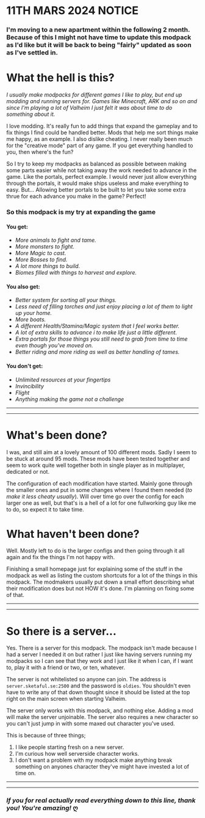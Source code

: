# 11TH MARS 2024 NOTICE
### I'm moving to a new apartment within the following 2 month. Because of this I might not have time to update this modpack as I'd like but it will be back to being "fairly" updated as soon as I've settled in. 

# What the hell is this? 
*I usually make modpacks for different games I like to play, but end up modding and running servers for. Games like Minecraft, ARK and so on and since I'm playing a lot of Valheim I just felt it was about time to do something about it.*

I love modding. It's really fun to add things that expand the gameplay and to fix things I find could be handled better. Mods that help me sort things make me happy, as an example. I also dislike cheating. I never really been much for the "creative mode" part of any game. If you get everything handled to you, then where's the fun?

So I try to keep my modpacks as balanced as possible between making some parts easier while not taking away the work needed to advance in the game. Like the portals, perfect example. I would never just allow everything through the portals, it would make ships useless and make everything to easy. But... Allowing better portals to be built to let you take some extra thrue for each advance you make in the game? Perfect!

### So this modpack is my try at expanding the game
#### You get: 
* *More animals to fight and tame.*
* *More monsters to fight.*
* *More Magic to cast.*
* *More Bosses to find.*
* *A lot more things to build.*
* *Biomes filled with things to harvest and explore.*

#### You also get:
* *Better system for sorting all your things.*
* *Less need of filling torches and just enjoy placing a lot of them to light up your home.*
* *More boats.*
* *A different Health/Stamina/Magic system that I feel works better.*
* *A lot of extra skills to advance i to make life just a little different.*
* *Extra portals for those things you still need to grab from time to time even though you've moved on.*
* *Better riding and more riding as well as better handling of tames.*

#### You don't get:
* *Unlimited resources at your fingertips*
* *Invincibility*
* *Flight*
* *Anything making the game not a challenge*

---
---

# What's been done?
I was, and still aim at a lovely amount of 100 different mods. Sadly I seem to be stuck at around 95 mods. These mods have been tested together and seem to work quite well together both in single player as in multiplayer, dedicated or not. 

The configuration of each modification have started. Mainly gone through the smaller ones and put in some changes where I found them needed (*to make it less cheaty usually*). Will over time go over the config for each larger one as well, but that's is a hell of a lot for one fullworking guy like me to do, so expect it to take time.

# What haven't been done?
Well. Mostly left to do is the larger configs and then going through it all again and fix the things I'm not happy with. 

Finishing a small homepage just for explaining some of the stuff in the modpack as well as listing the custom shortcuts for a lot of the things in this modpack. The modmakers usually put down a small effort describing what their modification does but not HOW it's done. I'm planning on fixing some of that.

---
---

# So there is a server...
Yes. There is a server for this modpack. The modpack isn't made because I had a server I needed it on but rather I just like having servers running my modpacks so I can see that they work and I just like it when I can, if I want to, play it with a friend or two, or ten, whatever.

The server is not whitelisted so anyone can join. The address is <code>server.sketaful.se:2500</code> and the password is <code>oldies</code>. You shouldn't even have to write any of that down thought since it should be listed at the top right on the main screen when starting Valheim.

The server only works with this modpack, and nothing else. Adding a mod will make the server unjoinable. The server also requires a new character so you can't just jump in with some maxed out character you've used. 

This is because of three things; 
1. I like people starting fresh on a new server. 
2. I'm curious how well serverside character works. 
3. I don't want a problem with my modpack make anything break something on anyones character they've might have invested a lot of time on.

---
---
### *If you for real actually read everything down to this line, thank you! You're amazing!* ღ
